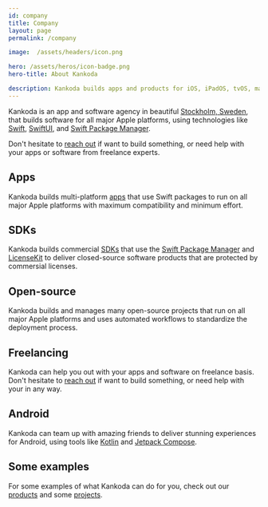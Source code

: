 ```yaml
---
id: company
title: Company
layout: page
permalink: /company

image:  /assets/headers/icon.png

hero: /assets/heros/icon-badge.png
hero-title: About Kankoda

description: Kankoda builds apps and products for iOS, iPadOS, tvOS, macOS and watchOS, using technologies like Swift and SwiftUI. 
---
```


Kankoda is an app and software agency in beautiful [Stockholm, Sweden]({{site.stockholm}}), that builds software for all major Apple platforms, using technologies like [Swift]({{site.swift}}), [SwiftUI]({{site.swiftui}}), and [Swift Package Manager]({{site.spm}}).

Don't hesitate to [reach out](mailto:{{site.email}}) if want to build something, or need help with your apps or software from freelance experts.


## Apps

Kankoda builds multi-platform [apps](/products) that use Swift packages to run on all major Apple platforms with maximum compatibility and minimum effort.


## SDKs

Kankoda builds commercial [SDKs](/products) that use the [Swift Package Manager]({{site.spm}}) and [LicenseKit]({{site.licensekit}}) to deliver closed-source software products that are protected by commersial licenses.


## Open-source

Kankoda builds and manages many open-source projects that run on all major Apple platforms and uses automated workflows to standardize the deployment process.


## Freelancing

Kankoda can help you out with your apps and software on freelance basis. Don't hesitate to [reach out](mailto:{{site.email}}) if want to build something, or need help with your in any way.


## Android

Kankoda can team up with amazing friends to deliver stunning experiences for Android, using tools like [Kotlin]({{site.kotlin}}) and [Jetpack Compose]({{site.jetpack}}).


## Some examples

For some examples of what Kankoda can do for you, check out our [products](/products) and some [projects](/projects).